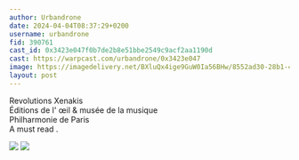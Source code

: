 ```yaml
---
author: Urbandrone 
date: 2024-04-04T08:37:29+0200
username: urbandrone
fid: 390761
cast_id: 0x3423e047f0b7de2b8e51bbe2549c9acf2aa1190d
cast: https://warpcast.com/urbandrone/0x3423e047
image: https://imagedelivery.net/BXluQx4ige9GuW0Ia56BHw/8552ad30-28b1-4f17-d9a9-79cd0b836b00/original
layout: post
---
```

Revolutions Xenakis  
Éditions de l' œil & musée de la musique  
Philharmonie de Paris   
A must read .  

![](https://imagedelivery.net/BXluQx4ige9GuW0Ia56BHw/8552ad30-28b1-4f17-d9a9-79cd0b836b00/original)
![](https://imagedelivery.net/BXluQx4ige9GuW0Ia56BHw/48d8f8da-d03d-42e5-8e9d-13216c6c7c00/original)
